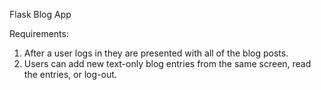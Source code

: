 Flask Blog App

Requirements:
  1. After a user logs in they are presented with all
     of the blog posts.
  2. Users can add new text-only blog entries from
     the same screen, read the entries, or log-out.


